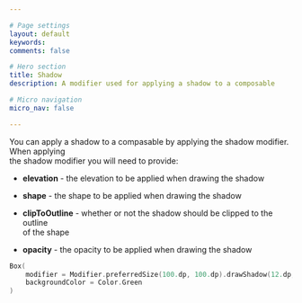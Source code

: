 ```yaml
---

# Page settings
layout: default
keywords:
comments: false

# Hero section
title: Shadow
description: A modifier used for applying a shadow to a composable

# Micro navigation
micro_nav: false

---
```


You can apply a shadow to a compasable by applying the shadow modifier. When applying  
the shadow modifier you will need to provide:

  * **elevation** - the elevation to be applied when drawing the shadow

  * **shape** - the shape to be applied when drawing the shadow

  * **clipToOutline** - whether or not the shadow should be clipped to the outline  
  of the shape

  * **opacity** - the opacity to be applied when drawing the shadow

```kotlin
Box(
    modifier = Modifier.preferredSize(100.dp, 100.dp).drawShadow(12.dp, RectangleShape),
    backgroundColor = Color.Green
)
```

